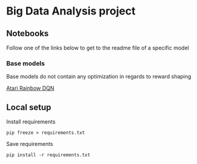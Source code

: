 # Big Data Analysis project

## Notebooks

Follow one of the links below to get to the readme file of a specific model

### Base models

Base models do not contain any optimization in regards to reward shaping

[Atari Rainbow DQN](./notebooks/00-basemodel/atari-rainbow-dqn/atari_rainbow_dqn.md)

## Local setup

Install requirements

```
pip freeze > requirements.txt
```

Save requirements

```
pip install -r requirements.txt
```